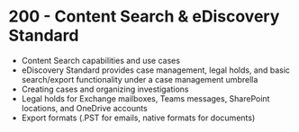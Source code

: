 # 200 - Content Search & eDiscovery Standard

- Content Search capabilities and use cases
- eDiscovery Standard provides case management, legal holds, and basic search/export functionality under a case management umbrella
- Creating cases and organizing investigations
- Legal holds for Exchange mailboxes, Teams messages, SharePoint locations, and OneDrive accounts
- Export formats (.PST for emails, native formats for documents)
